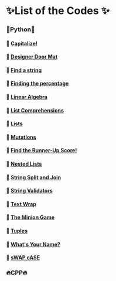 # :sparkles:List of the Codes :sparkles:
### :rocket:Python:rocket:
#### :pushpin: [Capitalize!](https://www.hackerrank.com/challenges/capitalize/problem)
#### :pushpin: [Designer Door Mat](https://www.hackerrank.com/challenges/designer-door-mat/problem)
#### :pushpin: [Find a string](https://www.hackerrank.com/challenges/find-a-string/problem)
#### :pushpin: [Finding the percentage](https://www.hackerrank.com/challenges/finding-the-percentage/problem)
#### :pushpin: [Linear Algebra](https://www.hackerrank.com/challenges/np-linear-algebra/problem)
#### :pushpin: [List Comprehensions](https://www.hackerrank.com/challenges/list-comprehensions/problem)
#### :pushpin: [Lists](https://www.hackerrank.com/challenges/python-lists/problem)
#### :pushpin: [Mutations](https://www.hackerrank.com/challenges/python-mutations/problem)
#### :pushpin: [Find the Runner-Up Score!](https://www.hackerrank.com/challenges/find-second-maximum-number-in-a-list/problem)
#### :pushpin: [Nested Lists](https://www.hackerrank.com/challenges/nested-list/problem)
#### :pushpin: [String Split and Join](https://www.hackerrank.com/challenges/python-string-split-and-join/problem)
#### :pushpin: [String Validators](https://www.hackerrank.com/challenges/string-validators/problem)
#### :pushpin: [Text Wrap](https://www.hackerrank.com/challenges/text-wrap/problem)
#### :pushpin: [The Minion Game](https://www.hackerrank.com/challenges/the-minion-game/problem)
#### :pushpin: [Tuples](https://www.hackerrank.com/challenges/python-tuples/problem)
#### :pushpin: [What's Your Name?](https://www.hackerrank.com/challenges/whats-your-name/problem)
#### :pushpin: [sWAP cASE](https://www.hackerrank.com/challenges/swap-case/problem)
### :fire:CPP:fire:
